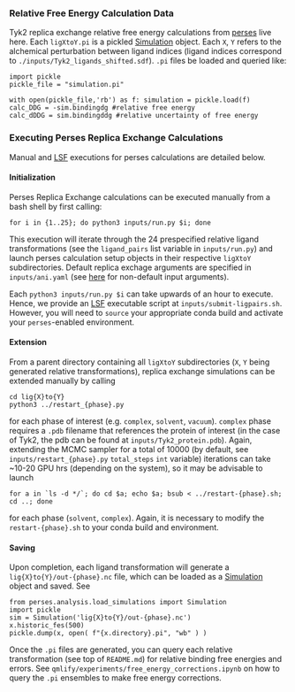 ### Relative Free Energy Calculation Data
Tyk2 replica exchange relative free energy calculations from [perses](https://github.com/choderalab/perses) live here. Each `ligXtoY.pi` is a pickled [Simulation](https://github.com/choderalab/perses/blob/85aa6af259db816f46e99e9272c0ff918e808bd2/perses/analysis/load_simulations.py#L13) object. Each `X`, `Y` refers to the alchemical perturbation between ligand indices (ligand indices correspond to `./inputs/Tyk2_ligands_shifted.sdf`). 
`.pi` files be loaded and queried like:
```
import pickle
pickle_file = "simulation.pi"

with open(pickle_file,'rb') as f: simulation = pickle.load(f)
calc_DDG = -sim.bindingdg #relative free energy
calc_dDDG = sim.bindingddg #relative uncertainty of free energy
```

### Executing Perses Replica Exchange Calculations
Manual and [LSF](https://www.ibm.com/support/knowledgecenter/en/SSWRJV_10.1.0/lsf_users_guide/clusters_jobs_about.html) executions for perses calculations are detailed below.

#### Initialization
Perses Replica Exchange calculations can be executed manually from a bash shell by first calling:
```
for i in {1..25}; do python3 inputs/run.py $i; done
```

This execution will iterate through the 24 prespecified relative ligand transformations (see the `ligand_pairs` list variable in `inputs/run.py`) and launch perses calculation setup objects in their respective `ligXtoY` subdirectories. Default replica exchage arguments are specified in `inputs/ani.yaml` (see [here](https://github.com/choderalab/perses/blob/85aa6af259db816f46e99e9272c0ff918e808bd2/perses/app/setup_relative_calculation.py#L47) for non-default input arguments).

Each `python3 inputs/run.py $i` can take upwards of an hour to execute. Hence, we provide an [LSF](https://www.ibm.com/support/knowledgecenter/en/SSWRJV_10.1.0/lsf_users_guide/clusters_jobs_about.html) executable script at `inputs/submit-ligpairs.sh`. However, you will need to `source` your appropriate conda build and activate your `perses`-enabled environment.

#### Extension
From a parent directory containing all `ligXtoY` subdirectories (`X`, `Y` being generated relative transformations), replica exchange simulations can be extended manually by calling
```
cd lig{X}to{Y}
python3 ../restart_{phase}.py
```
for each phase of interest (e.g. `complex`, `solvent`, `vacuum`). `complex` phase requires a `.pdb` filename that references the protein of interest (in the case of Tyk2, the pdb can be found at `inputs/Tyk2_protein.pdb`). Again, extending the MCMC sampler for a total of 10000 (by default, see `inputs/restart_{phase}.py` `total_steps` `int` variable) iterations can take ~10-20 GPU hrs (depending on the system), so it may be advisable to launch
```
for a in `ls -d */`; do cd $a; echo $a; bsub < ../restart-{phase}.sh; cd ..; done
```
for each phase (`solvent`, `complex`). Again, it is necessary to modify the `restart-{phase}.sh` to your conda build and environment.

#### Saving
Upon completion, each ligand transformation will generate a `lig{X}to{Y}/out-{phase}.nc` file, which can be loaded as a [Simulation](https://github.com/choderalab/perses/blob/85aa6af259db816f46e99e9272c0ff918e808bd2/perses/analysis/load_simulations.py#L13) object and saved. See
```
from perses.analysis.load_simulations import Simulation
import pickle
sim = Simulation('lig{X}to{Y}/out-{phase}.nc')
x.historic_fes(500)
pickle.dump(x, open( f"{x.directory}.pi", "wb" ) )
```
Once the `.pi` files are generated, you can query each relative transformation (see top of `README.md`) for relative binding free energies and errors. See `qmlify/experiments/free_energy_corrections.ipynb` on how to query the `.pi` ensembles to make free energy corrections. 
